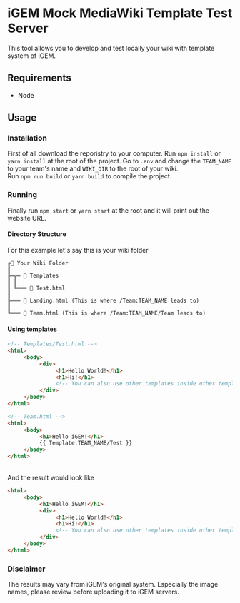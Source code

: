 # iGEM Mock MediaWiki Template Test Server
This tool allows you to develop and test locally your wiki with template system of iGEM.

## Requirements
- Node

## Usage

### Installation
First of all download the reporistry to your computer. Run `npm install` or `yarn install` at the root of the project.
Go to `.env` and change the `TEAM_NAME` to your team's name and `WIKI_DIR` to the root of your wiki.
<br>
Run `npm run build` or `yarn build` to compile the project.

### Running
Finally run `npm start` or `yarn start` at the root and it will print out the website URL.

#### Directory Structure
For this example let's say this is your wiki folder
```
╔📂 Your Wiki Folder
║
╠═╦═ 📂 Templates
║ ║
║ ╚═══ 📄 Test.html
║
╠═══ 📄 Landing.html (This is where /Team:TEAM_NAME leads to)
║
╚═══ 📄 Team.html (This is where /Team:TEAM_NAME/Team leads to)
```

#### Using templates

```html
<!-- Templates/Test.html -->
<html>
     <body>
          <div>
               <h1>Hello World!</h1>
               <h1>Hi!</h1>
               <!-- You can also use other templates inside other templates -->
          </div>
     </body>
</html>

<!-- Team.html -->
<html>
     <body>
          <h1>Hello iGEM!</h1>
          {{ Template:TEAM_NAME/Test }}
     </body>
</html>
```
<br>
And the result would look like

```html
<html>
     <body>
          <h1>Hello iGEM!</h1>
          <div>
               <h1>Hello World!</h1>
               <h1>Hi!</h1>
               <!-- You can also use other templates inside other templates -->
          </div>
     </body>
</html>
```

### Disclaimer
The results may vary from iGEM's original system. Especially the image names, please review before uploading it to iGEM servers.
